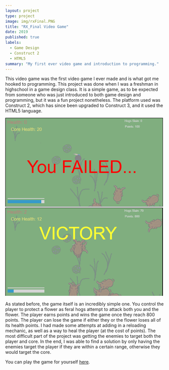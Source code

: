 ```yaml
---
layout: project
type: project
image: img/rxFinal.PNG
title: "RX_Final Video Game"
date: 2019
published: true
labels:
  - Game Design
  - Construct 2
  - HTML5
summary: "My first ever video game and introduction to programming."
---
```


This video game was the first video game I ever made and is what got me hooked to programming. This project was done when I was a freshman in highschool in a game design class. It is a simple game, as to be expected from someone who was just introduced to both game design and programming, but it was a fun project nonetheless. The platform used was Construct 2, which has since been upgraded to Construct 3, and it used the HTML5 language.

<div class="text-center p-4">
  <img width="500px" src="../img/rxFinal_fail.PNG" class="img-fluid" >
  <img width="500px" src="../img/rxFinal_victory.PNG" class="img-thumbnail" >
</div>

As stated before, the game itself is an incredibly simple one. You control the player to protect a flower as feral hogs attempt to attack both you and the flower. The player earns points and wins the game once they reach 800 points. The player can lose the game if either they or the flower loses all of its health points. I had made some attempts at adding in a reloading mechanic, as well as a way to heal the player (at the cost of points). The most difficult part of the project was getting the enemies to target both the player and core. In the end, I was able to find a solution by only having the enemies target the player if they are within a certain range, otherwise they would target the core.

You can play the game for yourself <a href="https://www.construct.net/en/free-online-games/rxfinal-7995/play"><i class="large github icon "></i>here</a>.
